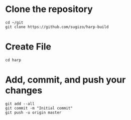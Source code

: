 # Clone the repository
	cd ~/git
	git clone https://github.com/sugizo/harp-build

# Create File
	cd harp

# Add, commit, and push your changes
	git add --all
	git commit -m "Initial commit"
	git push -u origin master
